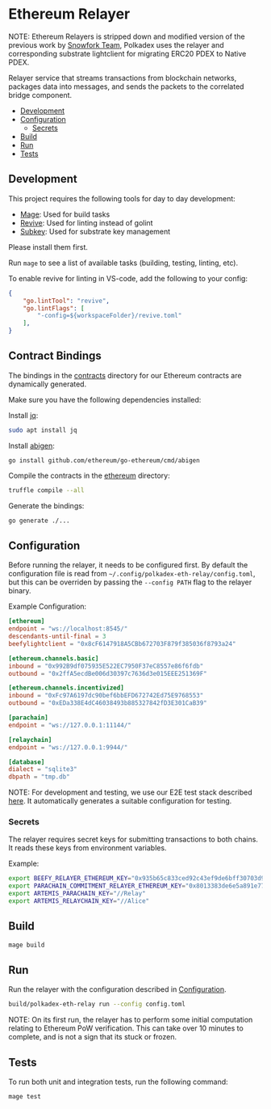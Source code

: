 # Ethereum Relayer

NOTE: Ethereum Relayers is stripped down and modified version of the previous work by [Snowfork Team](https://github.com/Snowfork/polkadot-ethereum), Polkadex
uses the relayer and corresponding substrate lightclient for migrating ERC20 PDEX to Native PDEX.

Relayer service that streams transactions from blockchain networks, packages data into messages, and sends the packets to the correlated bridge component.

- [Development](#development)
- [Configuration](#configuration)
  - [Secrets](#secrets)
- [Build](#build)
- [Run](#run)
- [Tests](#tests)

## Development

This project requires the following tools for day to day development:

- [Mage](https://magefile.org/): Used for build tasks
- [Revive](https://github.com/mgechev/revive): Used for linting instead of golint
- [Subkey](https://substrate.dev/docs/en/knowledgebase/integrate/subkey): Used for substrate key management

Please install them first.

Run `mage` to see a list of available tasks (building, testing, linting, etc).

To enable revive for linting in VS-code, add the following to your config:

```json
{
    "go.lintTool": "revive",
    "go.lintFlags": [
        "-config=${workspaceFolder}/revive.toml"
    ],
}
```

## Contract Bindings

The bindings in the [contracts](contracts/) directory for our Ethereum contracts are dynamically generated.

Make sure you have the following dependencies installed:

Install [jq](https://stedolan.github.io/jq/):

```bash
sudo apt install jq
```

Install [abigen](https://geth.ethereum.org/docs/dapp/native-bindings):

```
go install github.com/ethereum/go-ethereum/cmd/abigen
```

Compile the contracts in the [ethereum](../ethereum) directory:

```bash
truffle compile --all
```

Generate the bindings:

```bash
go generate ./...
```

## Configuration

Before running the relayer, it needs to be configured first. By default the configuration file is read from  `~/.config/polkadex-eth-relay/config.toml`, but this can be overriden by passing the `--config PATH` flag to the relayer binary.

Example Configuration:

```toml
[ethereum]
endpoint = "ws://localhost:8545/"
descendants-until-final = 3
beefylightclient = "0x8cF6147918A5CBb672703F879f385036f8793a24"

[ethereum.channels.basic]
inbound = "0x992B9df075935E522EC7950F37eC8557e86f6fdb"
outbound = "0x2ffA5ecdBe006d30397c7636d3e015EEE251369F"

[ethereum.channels.incentivized]
inbound = "0xFc97A6197dc90bef6bbEFD672742Ed75E9768553"
outbound = "0xEDa338E4dC46038493b885327842fD3E301CaB39"

[parachain]
endpoint = "ws://127.0.0.1:11144/"

[relaychain]
endpoint = "ws://127.0.0.1:9944/"

[database]
dialect = "sqlite3"
dbpath = "tmp.db"
```

NOTE: For development and testing, we use our E2E test stack described [here](../test/README.md). It automatically generates a suitable configuration for testing.

### Secrets

The relayer requires secret keys for submitting transactions to both chains. It reads these keys from environment variables.

Example:

```bash
export BEEFY_RELAYER_ETHEREUM_KEY="0x935b65c833ced92c43ef9de6bff30703d941bd92a2637cb00cfad389f5862109"
export PARACHAIN_COMMITMENT_RELAYER_ETHEREUM_KEY="0x8013383de6e5a891e7754ae1ef5a21e7661f1fe67cd47ca8ebf4acd6de66879a"
export ARTEMIS_PARACHAIN_KEY="//Relay"
export ARTEMIS_RELAYCHAIN_KEY="//Alice"
```

## Build

```bash
mage build
```

## Run

Run the relayer with the configuration described in [Configuration](#configuration).

```bash
build/polkadex-eth-relay run --config config.toml
```

NOTE: On its first run, the relayer has to perform some initial computation relating to Ethereum PoW verification. This can take over 10 minutes to complete, and is not a sign that its stuck or frozen.

## Tests

To run both unit and integration tests, run the following command:

```bash
mage test
```
